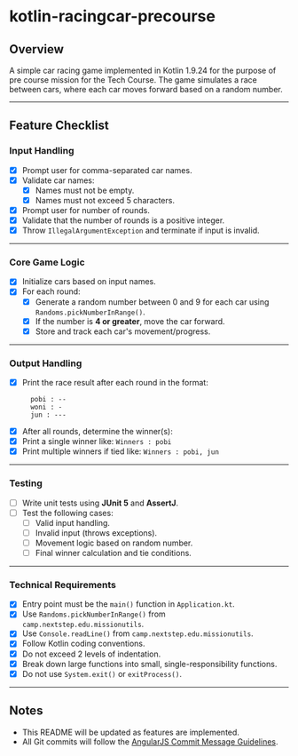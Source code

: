 # kotlin-racingcar-precourse

## Overview
A simple car racing game implemented in Kotlin 1.9.24 for the purpose of pre course mission for the Tech Course. The game simulates a race between cars, where each car moves forward based on a random number.

---

## Feature Checklist

### Input Handling
- [x] Prompt user for comma-separated car names.
- [x] Validate car names:
  - [x] Names must not be empty.
  - [x] Names must not exceed 5 characters.
- [x] Prompt user for number of rounds.
- [x] Validate that the number of rounds is a positive integer.
- [x] Throw `IllegalArgumentException` and terminate if input is invalid.

---

### Core Game Logic
- [x] Initialize cars based on input names.
- [x] For each round:
    - [x] Generate a random number between 0 and 9 for each car using `Randoms.pickNumberInRange()`.
    - [x] If the number is **4 or greater**, move the car forward.
    - [x] Store and track each car's movement/progress.

---

### Output Handling
- [x] Print the race result after each round in the format:
  ```commandline
    pobi : --
    woni : -
    jun : ---
  ```
- [x] After all rounds, determine the winner(s):
- [x] Print a single winner like: `Winners : pobi`
- [x] Print multiple winners if tied like: `Winners : pobi, jun`

---

### Testing
- [ ] Write unit tests using **JUnit 5** and **AssertJ**.
- [ ] Test the following cases:
  - [ ] Valid input handling.
  - [ ] Invalid input (throws exceptions).
  - [ ] Movement logic based on random number.
  - [ ] Final winner calculation and tie conditions.

---

### Technical Requirements
- [x] Entry point must be the `main()` function in `Application.kt`.
- [x] Use `Randoms.pickNumberInRange()` from `camp.nextstep.edu.missionutils`.
- [x] Use `Console.readLine()` from `camp.nextstep.edu.missionutils`.
- [x] Follow Kotlin coding conventions.
- [x] Do not exceed 2 levels of indentation.
- [x] Break down large functions into small, single-responsibility functions.
- [x] Do not use `System.exit()` or `exitProcess()`.

---

## Notes
- This README will be updated as features are implemented.
- All Git commits will follow the [AngularJS Commit Message Guidelines](https://github.com/angular/angular/blob/main/CONTRIBUTING.md#commit).

